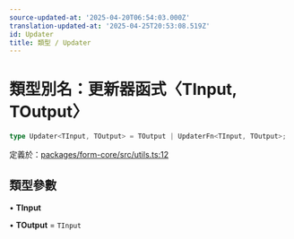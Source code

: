 ```yaml
---
source-updated-at: '2025-04-20T06:54:03.000Z'
translation-updated-at: '2025-04-25T20:53:08.519Z'
id: Updater
title: 類型 / Updater
---
```

<!-- 請勿編輯：此頁面由類型註解自動生成 -->

# 類型別名：更新器函式〈TInput, TOutput〉

```ts
type Updater<TInput, TOutput> = TOutput | UpdaterFn<TInput, TOutput>;
```

定義於：[packages/form-core/src/utils.ts:12](https://github.com/TanStack/form/blob/main/packages/form-core/src/utils.ts#L12)

## 類型參數

• **TInput**

• **TOutput** = `TInput`
